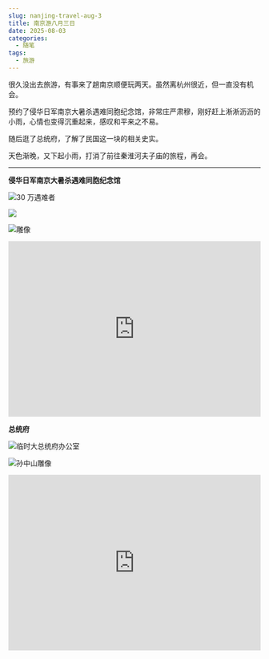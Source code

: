 ```yaml
---
slug: nanjing-travel-aug-3
title: 南京游八月三日
date: 2025-08-03
categories: 
  - 随笔
tags: 
  - 旅游
---
```


很久没出去旅游，有事来了趟南京顺便玩两天。虽然离杭州很近，但一直没有机会。

预约了侵华日军南京大暑杀遇难同胞纪念馆，非常庄严肃穆，刚好赶上淅淅沥沥的小雨，心情也变得沉重起来，感叹和平来之不易。

随后逛了总统府，了解了民国这一块的相关史实。

天色渐晚，又下起小雨，打消了前往秦淮河夫子庙的旅程，再会。

---

**侵华日军南京大暑杀遇难同胞纪念馆**

![30 万遇难者](https://imgurl.zishu.me/2025/08/1754227832698.webp)

![](https://imgurl.zishu.me/2025/08/1754227945379.webp)

![雕像](https://imgurl.zishu.me/2025/08/1754227914143.webp)

<iframe src="https://www.google.com/maps/embed?pb=!1m18!1m12!1m3!1d3382.251115166076!2d118.73990977509058!3d32.03539372151745!2m3!1f0!2f0!3f0!3m2!1i1024!2i768!4f13.1!3m3!1m2!1s0x35b58ba27bc85b2d%3A0x850a0570485428e9!2z5Lit5Zu95rGf6IuP55yB5Y2X5Lqs5biC5bu66YK65Yy65Lit5Y2O6Zeo5L615Y2O5pel5Yab5Y2X5Lqs5aSn5bGg5p2A6YGH6Zq-5ZCM6IOe57qq5b-16aaGIOmCruaUv-e8lueggTogMjEwMDM2!5e0!3m2!1szh-CN!2stw!4v1754228139769!5m2!1szh-CN!2stw" width="100%" height="350" style="border:0;" allowfullscreen="" loading="lazy" referrerpolicy="no-referrer-when-downgrade"></iframe>

**总统府**

![临时大总统府办公室](https://imgurl.zishu.me/2025/08/1754227569953.webp)

![孙中山雕像](https://imgurl.zishu.me/2025/08/1754227586781.webp)

<iframe src="https://www.google.com/maps/embed?pb=!1m18!1m12!1m3!1d3381.92337121196!2d118.79474507509086!3d32.04426552107289!2m3!1f0!2f0!3f0!3m2!1i1024!2i768!4f13.1!3m3!1m2!1s0x35b58cee883102cd%3A0x8dd960c2f24c597!2z5Y2X5Lqs5oC757uf5bqc!5e0!3m2!1szh-CN!2stw!4v1754228186327!5m2!1szh-CN!2stw" width="100%" height="350" style="border:0;" allowfullscreen="" loading="lazy" referrerpolicy="no-referrer-when-downgrade"></iframe>
